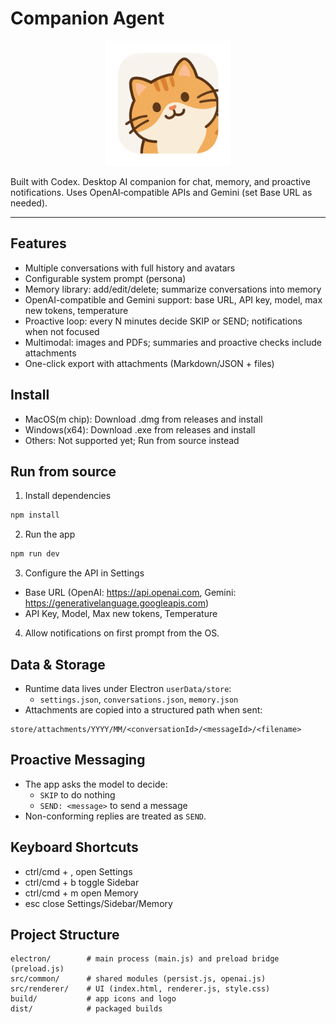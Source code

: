 # Companion Agent

<p align="center"><img src="build/logo.png" alt="Companion Agent logo" width="200"></p>

Built with Codex. Desktop AI companion for chat, memory, and proactive notifications. Uses OpenAI‑compatible APIs and Gemini (set Base URL as needed).

---

## Features
- Multiple conversations with full history and avatars
- Configurable system prompt (persona)
- Memory library: add/edit/delete; summarize conversations into memory
- OpenAI-compatible and Gemini support: base URL, API key, model, max new tokens, temperature
- Proactive loop: every N minutes decide SKIP or SEND; notifications when not focused
- Multimodal: images and PDFs; summaries and proactive checks include attachments
- One-click export with attachments (Markdown/JSON + files)

## Install
- MacOS(m chip): Download .dmg from releases and install
- Windows(x64): Download .exe from releases and install
- Others: Not supported yet; Run from source instead

## Run from source
1) Install dependencies
```bash
npm install
```
2) Run the app
```bash
npm run dev
```
3) Configure the API in Settings
- Base URL (OpenAI: https://api.openai.com, Gemini: https://generativelanguage.googleapis.com)
- API Key, Model, Max new tokens, Temperature
4) Allow notifications on first prompt from the OS.

## Data & Storage
- Runtime data lives under Electron `userData/store`:
  - `settings.json`, `conversations.json`, `memory.json`
- Attachments are copied into a structured path when sent:
```
store/attachments/YYYY/MM/<conversationId>/<messageId>/<filename>
```

## Proactive Messaging
- The app asks the model to decide:
  - `SKIP` to do nothing
  - `SEND: <message>` to send a message
- Non-conforming replies are treated as `SEND`.

## Keyboard Shortcuts
- ctrl/cmd + ,  open Settings
- ctrl/cmd + b  toggle Sidebar
- ctrl/cmd + m  open Memory
- esc           close Settings/Sidebar/Memory

## Project Structure
```
electron/        # main process (main.js) and preload bridge (preload.js)
src/common/      # shared modules (persist.js, openai.js)
src/renderer/    # UI (index.html, renderer.js, style.css)
build/           # app icons and logo
dist/            # packaged builds
```